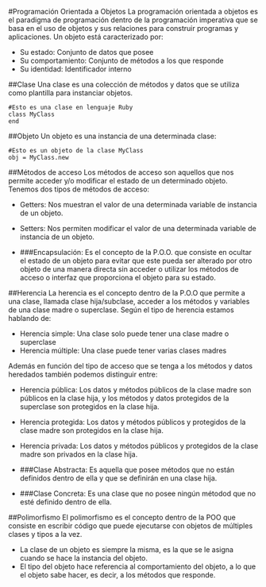 
#Programación Orientada a Objetos
La programación orientada a objetos es el paradigma de programación dentro de la programación imperativa que se basa en el uso de objetos y sus relaciones para construir programas y aplicaciones.
Un objeto está caracterizado por:

- Su estado: Conjunto de datos que posee
- Su comportamiento: Conjunto de métodos a los que responde
- Su identidad: Identificador interno

##Clase
Una clase es una colección de métodos y datos que se utiliza como plantilla para instanciar objetos.
    
	#Esto es una clase en lenguaje Ruby
	class MyClass
	end

##Objeto
Un objeto es una instancia de una determinada clase:

    #Esto es un objeto de la clase MyClass
	obj = MyClass.new

##Métodos de acceso
Los métodos de acceso son aquellos que nos permite acceder y/o modificar el estado de un determinado objeto. Tenemos dos tipos de métodos de acceso:

-	Getters: Nos muestran el valor de una determinada variable de instancia de un objeto.
-	Setters: Nos permiten modificar el valor de una determinada variable de instancia de un objeto.

- ###Encapsulación:
Es el concepto de la P.O.O. que consiste en ocultar el estado de un objeto para evitar que este pueda ser alterado por otro objeto de una manera directa sin acceder o utilizar los métodos de acceso o interfaz que proporciona el objeto para su estado.

##Herencia
La herencia es el concepto dentro de la P.O.O que permite a una clase, llamada clase hija/subclase, acceder a los métodos y variables de una clase madre o superclase. Según el tipo de herencia estamos hablando de:

-	Herencia simple: Una clase solo puede tener una clase madre o superclase
-	Herencia múltiple: Una clase puede tener varias clases madres

Además en función del tipo de acceso que se tenga a los métodos y datos heredados también podemos distinguir entre:

-	Herencia pública: Los datos y métodos públicos de la clase madre son públicos en la clase hija, y los métodos y datos protegidos de la superclase son protegidos en la clase hija.
-	Herencia protegida: Los datos y métodos públicos y protegidos de la clase madre son protegidos en la clase hija.
-	Herencia privada:  Los datos y métodos públicos y protegidos de la clase madre son privados en la clase hija.

- ###Clase Abstracta:
	Es aquella que posee métodos que no están definidos dentro de ella y que se definirán en una clase hija.
- ###Clase Concreta:
	Es una clase que no posee ningún métodod que no esté definido dentro de ella.

##Polimorfismo
El polimorfismo es el concepto dentro de la POO que consiste en escribir código que puede ejecutarse con objetos de múltiples clases y tipos a la vez.

-	La clase de un objeto es siempre la misma, es la que se le asigna cuando se hace la instancia del objeto.
-	El tipo del objeto hace referencia al comportamiento del objeto, a lo que el objeto sabe hacer, es decir, a los métodos que responde.


